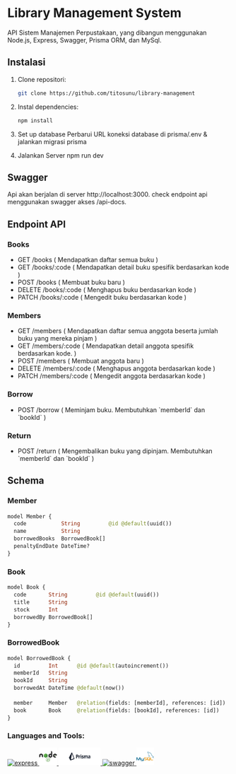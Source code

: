 # Library Management System

API Sistem Manajemen Perpustakaan, yang dibangun menggunakan Node.js, Express, Swagger, Prisma ORM, dan MySql.

## Instalasi

1. Clone repositori:
   ```sh
   git clone https://github.com/titosunu/library-management
   ```
2. Instal dependencies:
   ```sh
   npm install
   ```
3. Set up database
   Perbarui URL koneksi database di prisma/.env & jalankan migrasi prisma

4. Jalankan Server
   npm run dev

## Swagger

Api akan berjalan di server http://localhost:3000. check endpoint api menggunakan swagger akses /api-docs.

## Endpoint API

### Books

- GET /books ( Mendapatkan daftar semua buku )
- GET /books/:code ( Mendapatkan detail buku spesifik berdasarkan kode )
- POST /books ( Membuat buku baru )
- DELETE /books/:code ( Menghapus buku berdasarkan kode )
- PATCH /books/:code ( Mengedit buku berdasarkan kode )

### Members

- GET /members ( Mendapatkan daftar semua anggota beserta jumlah buku yang mereka pinjam )
- GET /members/:code ( Mendapatkan detail anggota spesifik berdasarkan kode. )
- POST /members ( Membuat anggota baru )
- DELETE /members/:code ( Menghapus anggota berdasarkan kode )
- PATCH /members/:code ( Mengedit anggota berdasarkan kode )

### Borrow

- POST /borrow ( Meminjam buku. Membutuhkan \`memberId\` dan \`bookId\` )

### Return

- POST /return ( Mengembalikan buku yang dipinjam. Membutuhkan \`memberId\` dan \`bookId\` )

## Schema

### Member

```graphql
model Member {
  code           String         @id @default(uuid())
  name           String
  borrowedBooks  BorrowedBook[]
  penaltyEndDate DateTime?
}
```

### Book

```graphql
model Book {
  code       String         @id @default(uuid())
  title      String
  stock      Int
  borrowedBy BorrowedBook[]
}
```

### BorrowedBook

```graphql
model BorrowedBook {
  id         Int      @id @default(autoincrement())
  memberId   String
  bookId     String
  borrowedAt DateTime @default(now())

  member     Member   @relation(fields: [memberId], references: [id])
  book       Book     @relation(fields: [bookId], references: [id])
}
```

<h3 align="left">Languages and Tools:</h3>
<p align="left"><a href="https://expressjs.com" target="_blank" rel="noreferrer"> <img src="https://encrypted-tbn0.gstatic.com/images?q=tbn:ANd9GcSFRztssUmVkQcDl8a8Jd4u8mZxOjX5jydMQA&s" alt="express" width="40" height="40"/> </a> <a href="https://nodejs.org" target="_blank" rel="noreferrer"> <img src="https://raw.githubusercontent.com/devicons/devicon/master/icons/nodejs/nodejs-original-wordmark.svg" alt="nodejs" width="40" height="40"/> </a><a href="https://www.prisma.io/" target="_blank" rel="noreferrer"> <img src="https://raw.githubusercontent.com/prisma/presskit/main/Assets/Preview-Prisma-DarkLogo.png" alt="prisma" width="95" height="40"/> </a> <a href="https://swagger.io/" target="_blank" rel="noreferrer"> <img src="https://raw.githubusercontent.com/swagger-api/swagger.io/wordpress/images/assets/SWU-logo-clr.png" alt="swagger" width="130" height="40"/> </a> <a href="https://www.mysql.com/" target="_blank" rel="noreferrer"> <img src="https://raw.githubusercontent.com/devicons/devicon/master/icons/mysql/mysql-original-wordmark.svg" alt="mysql" width="40" height="40"/> </a> </p>
